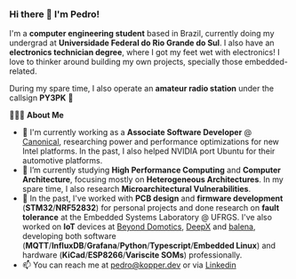 ### Hi there 👋 I'm Pedro!

I'm a **computer engineering student** based in Brazil, currently doing my undergrad at **Universidade Federal do Rio Grande do Sul**. I also have an **electronics technician degree**, where I got my feet wet with electronics! I love to thinker around building my own projects, specially those embedded-related. 

During my spare time, I also operate an **amateur radio station** under the callsign **PY3PK** :satellite:

👨🏻‍💻  **About Me**
- 🔭 I'm currently working as a **Associate Software Developer** @ [Canonical](https://canonical.com), researching power and performance optimizations for new Intel platforms. In the past, I also helped NVIDIA port Ubuntu for their automotive platforms.
- 🌱 I’m currently studying **High Performance Computing** and **Computer Architecture**, focusing mostly on **Heterogeneous Architectures**. In my spare time, I also research **Microarchitectural Vulnerabilities**.
- :memo: In the past, I've worked with **PCB design** and **firmware development** (**STM32**/**NRF52832**) for personal projects and done research on **fault tolerance** at the Embedded Systems Laboratory @ UFRGS. I've also worked on **IoT** devices at [Beyond Domotics](https://beyond.dm/), [DeepX](https://www.deepx.it/) and [balena](https://balena.io), developing both software (**MQTT**/**InfluxDB**/**Grafana**/**Python**/**Typescript**/**Embedded Linux**) and hardware (**KiCad**/**ESP8266**/**Variscite SOMs**) professionally.
- 📫 You can reach me at pedro@kopper.dev or via [Linkedin](https://www.linkedin.com/in/phckopper/)
